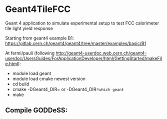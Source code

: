 # Geant4TileFCC

Geant 4 application to simulate experimental setup to test FCC calorimeter tile light yield response  

Starting from geant4 example B1: https://gitlab.cern.ch/geant4/geant4/tree/master/examples/basic/B1

At fermi/pauli (following http://geant4-userdoc.web.cern.ch/geant4-userdoc/UsersGuides/ForApplicationDeveloper/html/GettingStarted/makeFile.html):
- module load geant
- module load cmake newest version
- cd build
- cmake -DGeant4_DIR=<path to geant installation> <path to CMakeLists.txt> or -DGeant4_DIR=`which geant`
- make

Compile GODDeSS:
- 